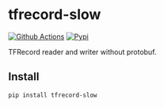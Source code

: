 # tfrecord-slow

[![Github Actions](https://img.shields.io/github/actions/workflow/status/SunDoge/tfrecord-slow/python-package.yml?branch=main&style=for-the-badge)](https://github.com/SunDoge/tfrecord-slow/actions/workflows/python-package.yml)
[![Pypi](https://img.shields.io/pypi/v/tfrecord-slow?style=for-the-badge)](https://pypi.org/project/tfrecord-slow/)

TFRecord reader and writer without protobuf.

## Install

```shell
pip install tfrecord-slow
```
